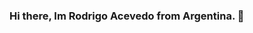 ### Hi there, Im Rodrigo Acevedo from Argentina. 👋

<!--
**RoddFlying/RoddFlying** is a ✨ _special_ ✨ repository because its `README.md` (this file) appears on your GitHub profile.

Here are some ideas to get you started:

- 🔭 I’m currently working on cannabis dev.
- 🌱 I’m currently learning crypto and software development
- 👯 I’m looking to collaborate on Ethereum
- 🤔 I’m looking for help with Blockchain and Smart Contracts.
- 💬 Ask me about Cannabis, art and traveling.
- 📫 How to reach me: Rodrigoac3vedo@gmail.com or Roddflay on IG.
- 😄 Pronouns: They/them
- ⚡ Fun fact: I love finger skate xD
-->
